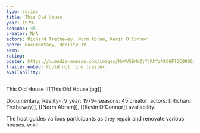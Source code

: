 ```yaml
---
type: series
title: This Old House
year: 1979–
seasons: 45
creator: N/A
actors: Richard Trethewey, Norm Abram, Kevin O'Connor
genre: Documentary, Reality-TV
seen:
rating: 
poster: https://m.media-amazon.com/images/M/MV5BMWZjYjRhYzMtOGFlOC00OGJlLTg5ZTEtYmIxYmFiMDhhYjEyXkEyXkFqcGdeQXVyNzU5OTQ1MDM@._V1_SX300.jpg
trailer_embed: Could not find trailer.
availability:
---
```

This Old House
![[This Old House.jpg]]

Documentary, Reality-TV
year: 1979–
seasons: 45
creator: 
actors: [[Richard Trethewey]], [[Norm Abram]], [[Kevin O'Connor]]
availability:

The host guides various participants as they repair and renovate various houses.
wiki: 


